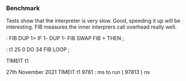 ### Benchmark

Tests show that the interpreter is very slow.
Good, speeding it up will be interesting.
FIB measures the inner interprers call overhead really well.

 
: FIB 
  DUP 1> IF
  1- DUP 1- FIB SWAP FIB + THEN
;
 
: t1 25 0 DO 34 FIB LOOP ;

TIMEIT t1


27th November 2021
TIMEIT t1
9781  : ms to run ( 97813  ) ns 

